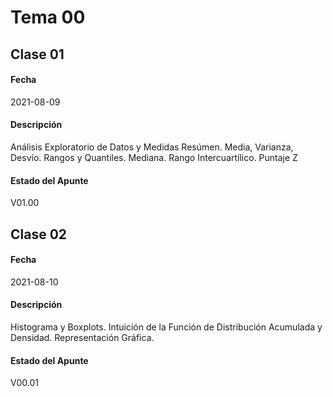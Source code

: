 # Tema 00

## Clase 01

#### Fecha

2021-08-09

#### Descripción

Análisis Exploratorio de Datos y Medidas Resúmen. Media, Varianza, Desvío. Rangos y Quantiles. Mediana. Rango Intercuartílico. Puntaje Z

#### Estado del Apunte

V01.00

## Clase 02


#### Fecha

2021-08-10

#### Descripción

Histograma y Boxplots. Intuición de la Función de Distribución Acumulada y Densidad. Representación Gráfica.

#### Estado del Apunte

V00.01
